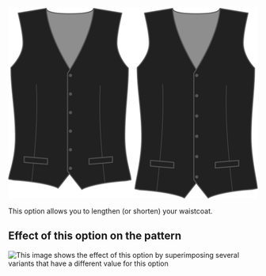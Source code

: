 ![Length bonus](lengthbonus.svg)

This option allows you to lengthen (or shorten) your waistcoat.

## Effect of this option on the pattern

![This image shows the effect of this option by superimposing several variants that have a different value for this option](wahid\_lengthbonus\_sample.svg "Effect of this option on the pattern")
